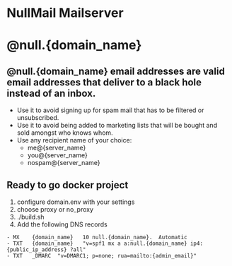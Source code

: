 # NullMail Mailserver
# @null.{domain_name}

## @null.{domain_name} email addresses are valid email addresses that deliver to a black hole instead of an inbox.
  - Use it to avoid signing up for spam mail that has to be filtered or unsubscribed.
  - Use it to avoid being added to marketing lists that will be bought and sold amongst who knows whom.
  - Use any recipient name of your choice:
      - me@{server_name}
      - you@{server_name}
      - nospam@{server_name}

## Ready to go docker project
  1. configure domain.env with your settings
  2. choose proxy or no_proxy
  3. ./build.sh
  4. Add the following DNS records

    - MX	{domain_name}	10 null.{domain_name}.	Automatic
    - TXT	{domain_name}	"v=spf1 mx a a:null.{domain_name} ip4:{public_ip_address} ?all"
    - TXT	_DMARC	"v=DMARC1; p=none; rua=mailto:{admin_email}"

